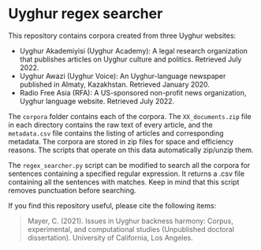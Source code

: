 # Uyghur regex searcher

This repository contains corpora created from three Uyghur websites:
* Uyghur Akademiyisi (Uyghur Academy): A legal research organization that publishes articles on Uyghur culture and politics. Retrieved July 2022.
* Uyghur Awazi (Uyghur Voice): An Uyghur-language newspaper published in Almaty, Kazakhstan. Retrieved January 2020.
* Radio Free Asia (RFA): A US-sponsored non-profit news organization, Uyghur language website. Retrieved July 2022.

The `corpora` folder contains each of the corpora. The `XX_documents.zip` file in each directory contains the raw text of every article, and the `metadata.csv` file contains the listing of articles and corresponding metadata. The corpora are stored in zip files for space and efficiency reasons. The scripts that operate on this data automatically zip/unzip them.

The `regex_searcher.py` script can be modified to search all the corpora for sentences containing a specified regular expression. It returns a .csv file containing all the sentences with matches. Keep in mind that this script removes punctuation before searching.

If you find this repository useful, please cite the following items:

> Mayer, C. (2021). Issues in Uyghur backness harmony: Corpus, experimental, and computational studies (Unpublished doctoral dissertation). University of California, Los Angeles. 

